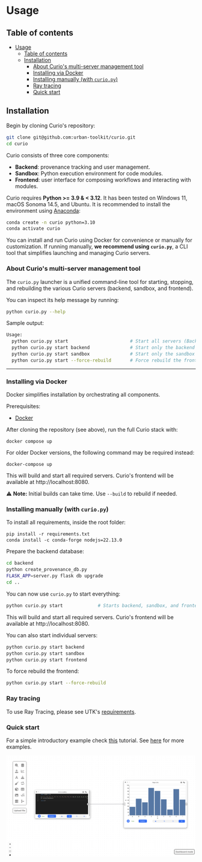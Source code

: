 # Usage

## Table of contents
- [Usage](#usage)
  - [Table of contents](#table-of-contents)
  - [Installation](#installation)
    - [About Curio's multi-server management tool](#about-curios-multi-server-management-tool)
    - [Installing via Docker](#installing-via-docker)
    - [Installing manually (with `curio.py`)](#installing-manually-with-curiopy)
    - [Ray tracing](#ray-tracing)
    - [Quick start](#quick-start)

## Installation


Begin by cloning Curio's repository:

```bash
git clone git@github.com:urban-toolkit/curio.git
cd curio
```

Curio consists of three core components:

* **Backend**: provenance tracking and user management.
* **Sandbox**: Python execution environment for code modules.
* **Frontend**: user interface for composing workflows and interacting with modules.

Curio requires **Python >= 3.9 & < 3.12**. It has been tested on Windows 11, macOS Sonoma 14.5, and Ubuntu. It is recommended to install the environment using [Anaconda](https://anaconda.org):

```bash
conda create -n curio python=3.10
conda activate curio
```

You can install and run Curio using Docker for convenience or manually for customization. If running manually, **we recommend using `curio.py`**, a CLI tool that simplifies launching and managing Curio servers.

### About Curio's multi-server management tool

The `curio.py` launcher is a unified command-line tool for starting, stopping, and rebuilding the various Curio servers (backend, sandbox, and frontend).

You can inspect its help message by running:

```bash
python curio.py --help
```

Sample output:

```bash
Usage:
  python curio.py start                       # Start all servers (Backend, Sandbox, Frontend)
  python curio.py start backend               # Start only the backend (localhost:5002)
  python curio.py start sandbox               # Start only the sandbox (localhost:2000)
  python curio.py start --force-rebuild       # Force rebuild the frontend and start all
```

---

### Installing via Docker

Docker simplifies installation by orchestrating all components.

Prerequisites:
- [Docker](https://docs.docker.com/get-started/get-docker/)

After cloning the repository (see above), run the full Curio stack with:

```console
docker compose up
```

For older Docker versions, the following command may be required instead:
```console
docker-compose up
```

This will build and start all required servers. Curio's frontend will be available at http://localhost:8080.

⚠️ **Note:** Initial builds can take time. Use `--build` to rebuild if needed.

### Installing manually (with `curio.py`)

To install all requirements, inside the root folder:

```console
pip install -r requirements.txt
conda install -c conda-forge nodejs=22.13.0
```


Prepare the backend database:

```bash
cd backend
python create_provenance_db.py
FLASK_APP=server.py flask db upgrade
cd ..
```

You can now use `curio.py` to start everything:

```bash
python curio.py start             # Starts backend, sandbox, and frontend
```

This will build and start all required servers. Curio's frontend will be available at http://localhost:8080.

You can also start individual servers:

```bash
python curio.py start backend
python curio.py start sandbox
python curio.py start frontend
```

To force rebuild the frontend:

```bash
python curio.py start --force-rebuild
```

### Ray tracing

To use Ray Tracing, please see UTK's [requirements](https://github.com/urban-toolkit/utk).

### Quick start

For a simple introductory example check [this](QUICK-START.md) tutorial. See [here](README.md) for more examples.

![Tutorial](images/final_result.png?raw=true)


